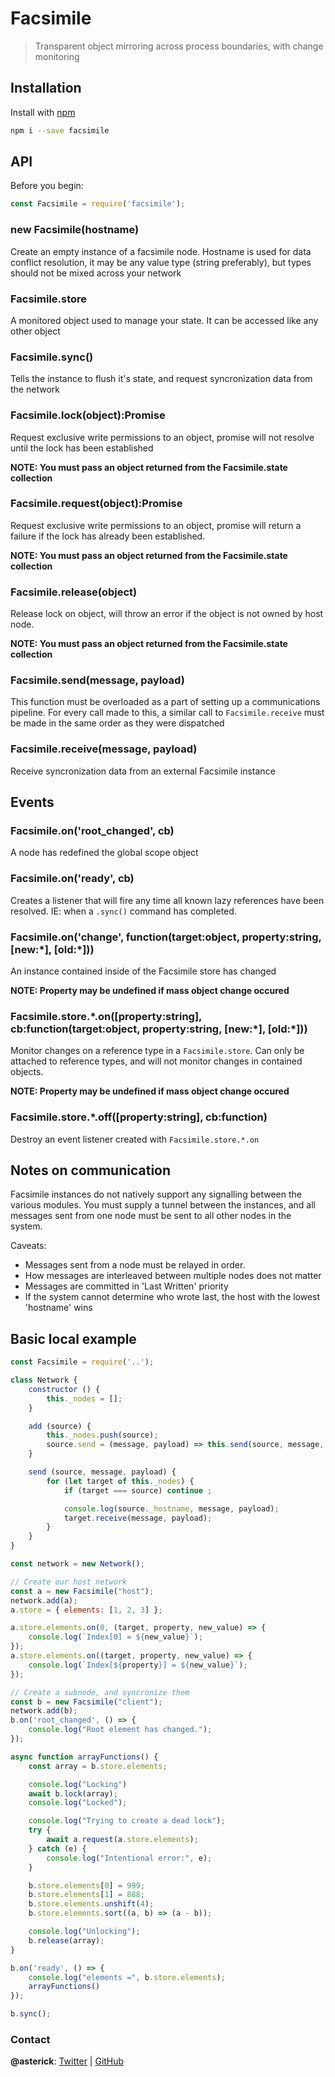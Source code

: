 # Facsimile

> Transparent object mirroring across process boundaries, with change monitoring

## Installation

Install with [npm](https://www.npmjs.com/)

```sh
npm i --save facsimile
```

## API

Before you begin:

```js
const Facsimile = require('facsimile');
```

### new Facsimile(hostname)

Create an empty instance of a facsimile node.  Hostname is used for data conflict resolution, 
it may be any value type (string preferably), but types should not be mixed across your network

### Facsimile.store

A monitored object used to manage your state.  It can be accessed like any other object

### Facsimile.sync()

Tells the instance to flush it's state, and request syncronization data from the network

### Facsimile.lock(object):Promise

Request exclusive write permissions to an object, promise will not resolve until the lock has
been established

**NOTE: You must pass an object returned from the Facsimile.state collection**

### Facsimile.request(object):Promise

Request exclusive write permissions to an object, promise will return a failure if the lock has
already been established.

**NOTE: You must pass an object returned from the Facsimile.state collection**

### Facsimile.release(object)

Release lock on object, will throw an error if the object is not owned by host node.

**NOTE: You must pass an object returned from the Facsimile.state collection**

### Facsimile.send(message, payload)

This function must be overloaded as a part of setting up a communications pipeline.  For every
call made to this, a similar call to `Facsimile.receive` must be made in the same order as they
were dispatched

### Facsimile.receive(message, payload)

Receive syncronization data from an external Facsimile instance

## Events

### Facsimile.on('root_changed', cb)

A node has redefined the global scope object

### Facsimile.on('ready', cb)

Creates a listener that will fire any time all known lazy references have been resolved.
IE: when a `.sync()` command has completed.

### Facsimile.on('change', function(target:object, property:string, \[new:\*\],  \[old:\*\]))

An instance contained inside of the Facsimile store has changed

**NOTE: Property may be undefined if mass object change occured**

### Facsimile.store.\*.on([property:string], cb:function(target:object, property:string, \[new:\*\],  \[old:\*\]))

Monitor changes on a reference type in a `Facsimile.store`.  Can only be attached to
reference types, and will not monitor changes in contained objects.

**NOTE: Property may be undefined if mass object change occured**

### Facsimile.store.\*.off([property:string], cb:function)

Destroy an event listener created with `Facsimile.store.*.on`

## Notes on communication

Facsimile instances do not natively support any signalling between the various modules.
You must supply a tunnel between the instances, and all messages sent from one 
node must be sent to all other nodes in the system.

Caveats:
* Messages sent from a node must be relayed in order.
* How messages are interleaved between multiple nodes does not matter
* Messages are committed in 'Last Written' priority
* If the system cannot determine who wrote last, the host with the lowest 'hostname' wins

## Basic local example

```js
const Facsimile = require('..');

class Network {
	constructor () {
		this._nodes = [];
	}

	add (source) {
		this._nodes.push(source);
		source.send = (message, payload) => this.send(source, message, payload);
	}

	send (source, message, payload)	{
		for (let target of this._nodes) {
			if (target === source) continue ;

			console.log(source._hostname, message, payload);
			target.receive(message, payload);
		}
	}
}

const network = new Network();

// Create our host network
const a = new Facsimile("host");
network.add(a);
a.store = { elements: [1, 2, 3] };

a.store.elements.on(0, (target, property, new_value) => {
	console.log(`Index[0] = ${new_value}`);
});
a.store.elements.on((target, property, new_value) => {
	console.log(`Index[${property}] = ${new_value}`);
});

// Create a subnode, and syncronize them
const b = new Facsimile("client");
network.add(b);
b.on('root_changed', () => {
	console.log("Root element has changed.");
});

async function arrayFunctions() {
	const array = b.store.elements;

	console.log("Locking")
	await b.lock(array);
	console.log("Locked");

	console.log("Trying to create a dead lock");
	try {
		await a.request(a.store.elements);
	} catch (e) {
		console.log("Intentional error:", e);
	}

	b.store.elements[0] = 999;
	b.store.elements[1] = 888;
	b.store.elements.unshift(4);
	b.store.elements.sort((a, b) => (a - b));

	console.log("Unlocking");
	b.release(array);
}

b.on('ready', () => {
	console.log("elements =", b.store.elements);
	arrayFunctions()
});

b.sync();
```

### Contact

**@asterick**: [Twitter](https://twitter.com/asterick) | [GitHub](https://github.com/asterick)
